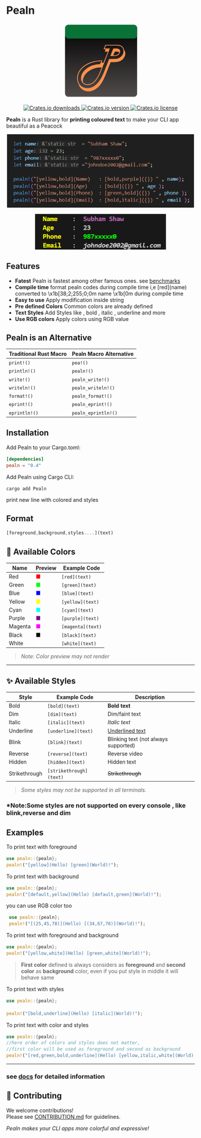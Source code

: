 # Pealn

<p align="center">
  <img src="res/pealn_icon.png" alt="Pealn Icon" width="200" />
</p>

<p align="center">
  <a href="https://crates.io/crates/pealn">
    <img src="https://img.shields.io/crates/d/pealn.svg" alt="Crates.io downloads">
  </a>
  <a href="https://crates.io/crates/pealn">
    <img src="https://img.shields.io/crates/v/pealn.svg" alt="Crates.io version">
  </a>
  <a href="https://crates.io/crates/pealn">
    <img src="https://img.shields.io/crates/l/pealn.svg" alt="Crates.io license">
  </a>
</p>


**Pealn** is a Rust library for **printing coloured text** to make your CLI app  beautiful as a Peacock




<p align="center">
  <img src="res/code_screenshot.png" alt="Pealn Icon" width="500" />
</p>

<p align="center">
  <img src="res/result_screenshot.png" alt="Pealn Icon" width="350" />
</p>

## Features
- **Fatest** Pealn is fastest among other famous ones. see [benchmarks](./benches/README.md)
- **Compile time** format pealn codes during compile time i,e \[red](name) converted to \x1b\[38;2;255;0;0m name \x1b[0m during compile time
- **Easy to use** Apply modification inside string
- **Pre defined Colors** Common colors  are already defined
- **Text Styles** Add Styles like , bold , italic , underline and more
- **Use RGB colors** Apply colors using RGB value


## Pealn is an Alternative

| Traditional Rust Macro | Pealn Macro Alternative|
|------------------------|------------------------|
| `print!()`             | `pea!()`               |
| `println!()`           | `pealn!()`             |
| `write!()`             | `pealn_write!()`       |
| `writeln!()`           | `pealn_writeln!()`     |
| `format!()`            | `pealn_format!()`      |
| `eprint!()`            | `pealn_eprint!()`      |
| `eprintln!()`          | `pealn_eprintln!()`    |
## Installation

Add Pealn to your Cargo.toml:

```toml
[dependencies]
pealn = "0.4"
```

Add Pealn using Cargo CLI:
```
cargo add Pealn
```

print new line  with colored and styles
## Format

```rust
[foreground,background,styles....](text) 
```

## 🎨 Available Colors

| Name      | Preview                          | Example Code         |
|-----------|----------------------------------|----------------------|
| Red       | <span style="color:#ff0000;">■</span> | `[red](text)`        |
| Green     | <span style="color:#00ff00;">■</span> | `[green](text)`      |
| Blue      | <span style="color:#0000ff;">■</span> | `[blue](text)`       |
| Yellow    | <span style="color:#ffff00;">■</span> | `[yellow](text)`     |
| Cyan      | <span style="color:#00ffff;">■</span> | `[cyan](text)`       |
| Purple    | <span style="color:#800080;">■</span> | `[purple](text)`     |
| Magenta   | <span style="color:#ff00ff;">■</span> | `[magenta](text)`    |
| Black     | <span style="color:#000000;">■</span> | `[black](text)`      |
| White     | <span style="color:#ffffff;">■</span> | `[white](text)`      |

> *Note: Color preview may not render*

---

## ✨ Available Styles

| Style          | Example Code         | Description                  |
|----------------|---------------------|------------------------------|
| Bold           | `[bold](text)`      | **Bold text**                |
| Dim            | `[dim](text)`       | Dim/faint text               |
| Italic         | `[italic](text)`    | *Italic text*                |
| Underline      | `[underline](text)` | <u>Underlined text</u>       |
| Blink          | `[blink](text)`     | Blinking text (not always supported) |
| Reverse        | `[reverse](text)`   | Reverse video                |
| Hidden         | `[hidden](text)`    | Hidden text                  |
| Strikethrough  | `[strikethrough](text)` | ~~Strikethrough~~           |

> *Some styles may not be supported in all terminals.*


### *Note:Some styles are not supported on every console , like blink,reverse and dim 
## Examples
 
 To print text with foreground
 ```rust
 use pealn::{pealn};
 pealn!("[yellow](Hello) [green](World)!");
 ```


To print text with background
 ```rust
 use pealn::{pealn};
 pealn!("[default,yellow](Hello) [default,green](World)!");
 ```

you can use RGB color too
```rust
 use pealn::{pealn};
 pealn!("[(25,45,78)](Hello) [(34,67,78)](World)!");
 ```

 To print text with foreground and background
 ```rust
 use pealn::{pealn};
 pealn!("[yellow,white](Hello) [green,white](World)!");
 ```
 > **First color** defined is always considers as **foreground** and **second color** as **background** color, even if you put style in middle it will behave same 

 To print text with styles
 ```rust
 use pealn::{pealn};
 
 pealn!("[bold,underline](Hello) [italic](World)!");
 ```
 
 To print text with color and styles
 ```rust
 use pealn::{pealn};
 //here order of colors and styles does not matter, 
 //first color will be used as foreground and second as background
 pealn!("[red,green,bold,underline](Hello) [yellow,italic,white](World)!");
 ```
---

### see [docs](./docs/README.md) for detailed information

## 🤝 Contributing

We welcome contributions!  
Please see [CONTRIBUTION.md](CONTRIBUTION.md) for guidelines.


*Pealn makes your CLI apps more colorful and expressive!*
